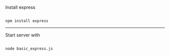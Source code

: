 Install express

<code>
npm install express
</code>

<hr>

Start server with

<code>
node basic_express.js
</code>
